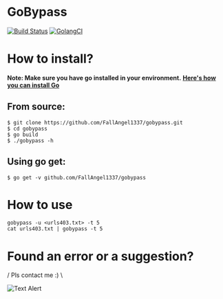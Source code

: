# GoBypass
[![Build Status](https://travis-ci.org/dwyl/esta.svg?branch=master)](https://travis-ci.org/dwyl/esta)
[![GolangCI](https://golangci.com/badges/github.com/moul/golang-repo-template.svg)](https://golangci.com/r/github.com/moul/golang-repo-template)


# How to install?
**Note: Make sure you have go installed in your environment.**
**[Here's how you can install Go](https://golang.org/doc/install)**

## From source:
```
$ git clone https://github.com/FallAngel1337/gobypass.git
$ cd gobypass
$ go build
$ ./gobypass -h
```

## Using go get:
```
$ go get -v github.com/FallAngel1337/gobypass
```

# How to use

```
gobypass -u <urls403.txt> -t 5
cat urls403.txt | gobypass -t 5
```

# Found an error or a suggestion?
/ Pls contact me :) \

![Text Alert](https://miro.medium.com/max/500/1*_wxwNuxszA6vwQIUMbF-fw.gif)

